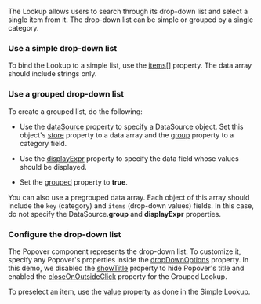 The Lookup allows users to search through its drop-down list and select a single item from it. The drop-down list can be simple or grouped by a single category.

### Use a simple drop-down list
To bind the Lookup to a simple list, use the [items[]](/Documentation/ApiReference/UI_Components/dxLookup/Configuration/items/) property. The data array should include strings only.

### Use a grouped drop-down list
To create a grouped list, do the following:

* Use the [dataSource](/Documentation/ApiReference/UI_Components/dxLookup/Configuration/#dataSource) property to specify a DataSource object. Set this object's [store](/Documentation/ApiReference/Data_Layer/DataSource/Configuration/#store) property to a data array and the [group](/Documentation/ApiReference/Data_Layer/DataSource/Configuration/#group) property to a category field.

* Use the [displayExpr](/Documentation/ApiReference/UI_Components/dxLookup/Configuration/#displayExpr) property to specify the data field whose values should be displayed.

* Set the [grouped](/Documentation/ApiReference/UI_Components/dxLookup/Configuration/#grouped) property to **true**.

You can also use a pregrouped data array. Each object of this array should include the `key` (category) and `items` (drop-down values) fields. In this case, do not specify the DataSource.**group** and **displayExpr** properties.

### Configure the drop-down list
The Popover component represents the drop-down list. To customize it, specify any Popover's properties inside the [dropDownOptions](/Documentation/ApiReference/UI_Components/dxLookup/Configuration/#dropDownOptions) property. In this demo, we disabled the [showTitle](/Documentation/ApiReference/UI_Components/dxPopover/Configuration/#showTitle) property to hide Popover's title and enabled the [closeOnOutsideClick](/Documentation/ApiReference/UI_Components/dxPopover/Configuration/#closeOnOutsideClick) property for the Grouped Lookup.

To preselect an item, use the [value](/Documentation/ApiReference/UI_Components/dxLookup/Configuration/#displayExpr) property as done in the Simple Lookup.
